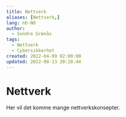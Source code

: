 ```yaml
---
title: Nettverk
aliases: [Nettverk,]
lang: nb-NO
author:
  - Sondre Grønås
tags:
  - Nettverk
  - Cybersikkerhet
created: 2022-04-09 02:00:00
updated: 2022-08-13 20:28:44
---
```

# Nettverk
Her vil det komme mange nettverkskonsepter.